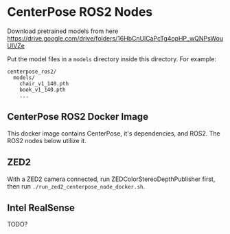 # CenterPose ROS2 Nodes
Download pretrained models from here https://drive.google.com/drive/folders/16HbCnUlCaPcTg4opHP_wQNPsWouUlVZe

Put the model files in a `models` directory inside this directory. For example:
```
centerpose_ros2/
  models/
    chair_v1_140.pth
    book_v1_140.pth
    ...
```

## CenterPose ROS2 Docker Image
This docker image contains CenterPose, it's dependencies, and ROS2. The ROS2 nodes below utilize it.

## ZED2
With a ZED2 camera connected, run ZEDColorStereoDepthPublisher first, then run `./run_zed2_centerpose_node_docker.sh`.

## Intel RealSense
TODO?
